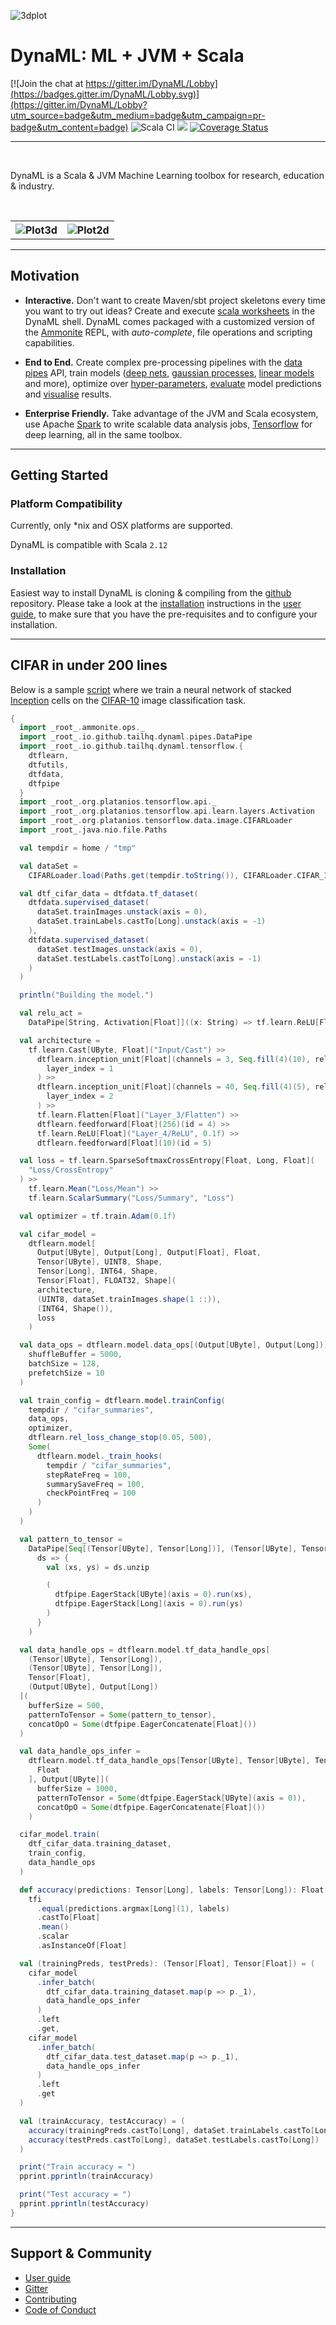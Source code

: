 ![3dplot](docs-old/images/dynaml_logo3.png)

# DynaML: ML + JVM + Scala


[![Join the chat at https://gitter.im/DynaML/Lobby](https://badges.gitter.im/DynaML/Lobby.svg)](https://gitter.im/DynaML/Lobby?utm_source=badge&utm_medium=badge&utm_campaign=pr-badge&utm_content=badge) ![Scala CI](https://github.com/transcendent-ai-labs/DynaML/workflows/Scala%20CI/badge.svg) [![](https://jitpack.io/v/transcendent-ai-labs/DynaML.svg)](https://jitpack.io/#transcendent-ai-labs/DynaML)
[![Coverage Status](https://coveralls.io/repos/github/transcendent-ai-labs/DynaML/badge.svg)](https://coveralls.io/github/transcendent-ai-labs/DynaML)

------------------

<br/>

DynaML is a Scala & JVM Machine Learning toolbox for research, education & industry.

<br/>

<table>
    <tr>
        <th> <img src="docs-old/images/plot3dsmall.jpeg" alt="Plot3d"> </th> 
        <th> <img src="docs-old/images/plots_small.png" alt="Plot2d"> </th>
    </tr>
</table>


------------------

## Motivation


 - __Interactive.__ Don't want to create Maven/sbt project skeletons
 every time you want to try out ideas? Create and execute [scala worksheets](scripts/randomvariables.sc) 
 in the DynaML shell. DynaML comes packaged with a customized version of the [Ammonite](http://ammonite.io) REPL, 
 with *auto-complete*, file operations and scripting capabilities.  
 
 - __End to End.__ Create complex pre-processing pipelines with the [data pipes](https://transcendent-ai-labs.github.io/DynaML/pipes/pipes/) API, 
 train models ([deep nets](scripts/cifar.sc), [gaussian processes](https://transcendent-ai-labs.github.io/DynaML/core/core_gp/), 
 [linear models](https://transcendent-ai-labs.github.io/DynaML/core/core_glm/) and more), 
 optimize over [hyper-parameters](https://transcendent-ai-labs.github.io/DynaML/core/core_opt_global/), 
 [evaluate](https://transcendent-ai-labs.github.io/DynaML/core/core_model_evaluation/) model predictions and 
 [visualise](https://transcendent-ai-labs.github.io/DynaML/core/core_graphics/) results.
 
 - __Enterprise Friendly.__ Take advantage of the JVM and Scala ecosystem, use Apache [Spark](https://spark.apache.org) 
 to write scalable data analysis jobs, [Tensorflow](http://tensorflow.org) for deep learning, all in the same toolbox.

------------------

## Getting Started

### Platform Compatibility

Currently, only *nix and OSX platforms are supported.

DynaML is compatible with Scala `2.12`

### Installation

Easiest way to install DynaML is cloning & compiling from the [github](/) repository. Please take a look at 
the [installation](https://transcendent-ai-labs.github.io/DynaML/installation/installation/) instructions in the 
[user guide](https://transcendent-ai-labs.github.io/DynaML/), to make sure that you have the pre-requisites 
and to configure your installation.

------------------

## CIFAR in under 200 lines

Below is a sample [script](scripts/cifar.sc) where we train a neural network of stacked 
[Inception](https://arxiv.org/pdf/1409.4842.pdf) cells on the [CIFAR-10](https://en.wikipedia.org/wiki/CIFAR-10)
image classification task.

```scala
{
  import _root_.ammonite.ops._
  import _root_.io.github.tailhq.dynaml.pipes.DataPipe
  import _root_.io.github.tailhq.dynaml.tensorflow.{
    dtflearn,
    dtfutils,
    dtfdata,
    dtfpipe
  }
  import _root_.org.platanios.tensorflow.api._
  import _root_.org.platanios.tensorflow.api.learn.layers.Activation
  import _root_.org.platanios.tensorflow.data.image.CIFARLoader
  import _root_.java.nio.file.Paths

  val tempdir = home / "tmp"

  val dataSet =
    CIFARLoader.load(Paths.get(tempdir.toString()), CIFARLoader.CIFAR_10)

  val dtf_cifar_data = dtfdata.tf_dataset(
    dtfdata.supervised_dataset(
      dataSet.trainImages.unstack(axis = 0),
      dataSet.trainLabels.castTo[Long].unstack(axis = -1)
    ),
    dtfdata.supervised_dataset(
      dataSet.testImages.unstack(axis = 0),
      dataSet.testLabels.castTo[Long].unstack(axis = -1)
    )
  )

  println("Building the model.")

  val relu_act =
    DataPipe[String, Activation[Float]]((x: String) => tf.learn.ReLU[Float](x))

  val architecture =
    tf.learn.Cast[UByte, Float]("Input/Cast") >>
      dtflearn.inception_unit[Float](channels = 3, Seq.fill(4)(10), relu_act)(
        layer_index = 1
      ) >>
      dtflearn.inception_unit[Float](channels = 40, Seq.fill(4)(5), relu_act)(
        layer_index = 2
      ) >>
      tf.learn.Flatten[Float]("Layer_3/Flatten") >>
      dtflearn.feedforward[Float](256)(id = 4) >>
      tf.learn.ReLU[Float]("Layer_4/ReLU", 0.1f) >>
      dtflearn.feedforward[Float](10)(id = 5)

  val loss = tf.learn.SparseSoftmaxCrossEntropy[Float, Long, Float](
    "Loss/CrossEntropy"
  ) >>
    tf.learn.Mean("Loss/Mean") >>
    tf.learn.ScalarSummary("Loss/Summary", "Loss")

  val optimizer = tf.train.Adam(0.1f)

  val cifar_model =
    dtflearn.model[
      Output[UByte], Output[Long], Output[Float], Float, 
      Tensor[UByte], UINT8, Shape, 
      Tensor[Long], INT64, Shape, 
      Tensor[Float], FLOAT32, Shape](
      architecture,
      (UINT8, dataSet.trainImages.shape(1 ::)),
      (INT64, Shape()),
      loss
    )

  val data_ops = dtflearn.model.data_ops[(Output[UByte], Output[Long])](
    shuffleBuffer = 5000,
    batchSize = 128,
    prefetchSize = 10
  )

  val train_config = dtflearn.model.trainConfig(
    tempdir / "cifar_summaries",
    data_ops,
    optimizer,
    dtflearn.rel_loss_change_stop(0.05, 500),
    Some(
      dtflearn.model._train_hooks(
        tempdir / "cifar_summaries",
        stepRateFreq = 100,
        summarySaveFreq = 100,
        checkPointFreq = 100
      )
    )
  )

  val pattern_to_tensor =
    DataPipe[Seq[(Tensor[UByte], Tensor[Long])], (Tensor[UByte], Tensor[Long])](
      ds => {
        val (xs, ys) = ds.unzip

        (
          dtfpipe.EagerStack[UByte](axis = 0).run(xs),
          dtfpipe.EagerStack[Long](axis = 0).run(ys)
        )
      }
    )

  val data_handle_ops = dtflearn.model.tf_data_handle_ops[
    (Tensor[UByte], Tensor[Long]),
    (Tensor[UByte], Tensor[Long]),
    Tensor[Float],
    (Output[UByte], Output[Long])
  ](
    bufferSize = 500,
    patternToTensor = Some(pattern_to_tensor),
    concatOpO = Some(dtfpipe.EagerConcatenate[Float]())
  )

  val data_handle_ops_infer =
    dtflearn.model.tf_data_handle_ops[Tensor[UByte], Tensor[UByte], Tensor[
      Float
    ], Output[UByte]](
      bufferSize = 1000,
      patternToTensor = Some(dtfpipe.EagerStack[UByte](axis = 0)),
      concatOpO = Some(dtfpipe.EagerConcatenate[Float]())
    )

  cifar_model.train(
    dtf_cifar_data.training_dataset,
    train_config,
    data_handle_ops
  )

  def accuracy(predictions: Tensor[Long], labels: Tensor[Long]): Float =
    tfi
      .equal(predictions.argmax[Long](1), labels)
      .castTo[Float]
      .mean()
      .scalar
      .asInstanceOf[Float]

  val (trainingPreds, testPreds): (Tensor[Float], Tensor[Float]) = (
    cifar_model
      .infer_batch(
        dtf_cifar_data.training_dataset.map(p => p._1),
        data_handle_ops_infer
      )
      .left
      .get,
    cifar_model
      .infer_batch(
        dtf_cifar_data.test_dataset.map(p => p._1),
        data_handle_ops_infer
      )
      .left
      .get
  )

  val (trainAccuracy, testAccuracy) = (
    accuracy(trainingPreds.castTo[Long], dataSet.trainLabels.castTo[Long]),
    accuracy(testPreds.castTo[Long], dataSet.testLabels.castTo[Long])
  )

  print("Train accuracy = ")
  pprint.pprintln(trainAccuracy)

  print("Test accuracy = ")
  pprint.pprintln(testAccuracy)
}
```

------------------


## Support & Community

 - [User guide](https://transcendent-ai-labs.github.io/DynaML/)
 - [Gitter](https://gitter.im/DynaML/Lobby?utm_source=badge&utm_medium=badge&utm_campaign=pr-badge&utm_content=badge)
 - [Contributing](https://github.com/transcendent-ai-labs/DynaML/blob/master/CONTRIBUTING.md)
 - [Code of Conduct](https://github.com/transcendent-ai-labs/DynaML/blob/master/CODE_OF_CONDUCT.md)
